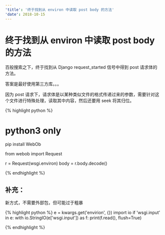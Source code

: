 ```yaml
---
'title': '终于找到从 environ 中读取 post body 的方法'
'date': 2018-10-15
---
```

# 终于找到从 environ 中读取 post body 的方法

百般搜索之下，终于找到从 Django request\_started 信号中得到 post 请求体的方法。

答案是最好使用第三方库。。。

因为 post 请求下，请求体是以某种类似文件的格式传递过来的参数，需要针对这个文件进行特殊处理，读取其中内容，然后还要用 seek 将其归位。

{% highlight python %}
# python3 only
pip install WebOb

from webob import Request

r = Request(wsgi.environ)
body = r.body.decode()

{% endhighlight %}

补充：
----
新方式，不需要外部包，但可能过于粗暴

{% highlight python %}
e = kwargs.get('envirion', {})
import io
if 'wsgi.input' in e:
    with io.StringIO(e['wsgi.input']) as f:
        print(f.read(), flush=True)
        
{% endhighlight %}
